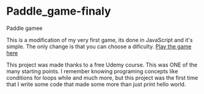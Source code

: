 # Paddle_game-finaly
Paddle gamee

This is a modification of my very first game, its done in JavaScript and it's simple. The only change is that you can choose a dificulty.
[Play the game here](https://noone-is-taken.github.io/Paddle_game-finaly/Paddle_game/index.html)

This project was made thanks to a free Udemy course. This was ONE of the many starting points. I remember knowing programing concepts like conditions for loops while and much more, but this project was the first time that I write some code that made some more than just print hello world.
